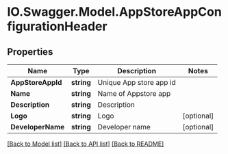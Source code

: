 # IO.Swagger.Model.AppStoreAppConfigurationHeader
## Properties

Name | Type | Description | Notes
------------ | ------------- | ------------- | -------------
**AppStoreAppId** | **string** | Unique App store app id | 
**Name** | **string** | Name of Appstore app | 
**Description** | **string** | Description | 
**Logo** | **string** | Logo | [optional] 
**DeveloperName** | **string** | Developer name | [optional] 

[[Back to Model list]](../README.md#documentation-for-models) [[Back to API list]](../README.md#documentation-for-api-endpoints) [[Back to README]](../README.md)

